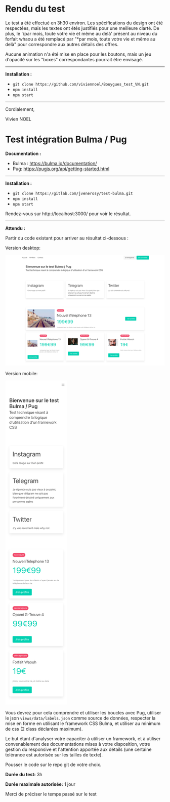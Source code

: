 # Rendu du test

Le test a été effectué en 3h30 environ.
Les spécifications du design ont été respectées, mais les textes ont étés justifiés pour une meilleure clarté. 
De plus, le '/par mois, toute votre vie et même au delà' présent au niveau du forfait whaou a été remplacé par "*par mois, toute votre vie et même au delà" pour correspondre aux autres détails des offres.

Aucune animation n'a été mise en place pour les boutons, mais un jeu d'opacité sur les "boxes" correspondantes pourrait être envisagé.

------
 
 **Installation :** 

 - `git clone https://github.com/viviennoel/Bouygues_test_VN.git`
 - `npm install`
 - `npm start`

----

Cordialement,

Vivien NOEL

# Test intégration Bulma / Pug

**Documentation :**

 - Bulma : https://bulma.io/documentation/
 - Pug: https://pugjs.org/api/getting-started.html

------
 
 **Installation :** 

 - `git clone https://gitlab.com/jvenerosy/test-bulma.git`
 - `npm install`
 - `npm start`

Rendez-vous sur http://localhost:3000/ pour voir le résultat.

----

**Attendu :**

Partir du code existant pour arriver au résultat ci-dessous :

Version desktop: 

![Maquette desktop](/public/images/desktop.png)

Version mobile:

![Maquette mobile](/public/images/mobile.png)

Vous devrez pour cela comprendre et utiliser les boucles avec Pug, utiliser le json `views/data/labels.json` comme source de données, respecter la mise en forme en utilisant le framework CSS Bulma, et utiliser au minimum de css (2 class déclarées maximum).

Le but étant d'analyser votre capaciter à utiliser un framework, et à utiliser convenablement des documentations mises à votre disposition, votre gestion du responsive et l'attention apportée aux détails (une certaine tolérance est autorisée sur les tailles de texte).

Pousser le code sur le repo git de votre choix.

**Durée du test:** 3h

**Durée maximale autorisée:** 1 jour

Merci de préciser le temps passé sur le test
